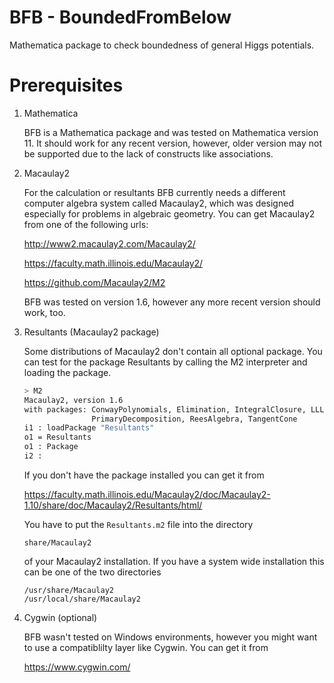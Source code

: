 # BFB - BoundedFromBelow
Mathematica package to check boundedness of general Higgs potentials.


# Prerequisites
1) Mathematica

   BFB is a Mathematica package and was tested on Mathematica version 11. It should work for any recent version, however, older version may not be supported due to the lack of constructs like associations.

2) Macaulay2

   For the calculation or resultants BFB currently needs a different computer algebra system called Macaulay2, which was designed especially for problems in algebraic geometry.
   You can get Macaulay2 from one of the following urls:
   
   http://www2.macaulay2.com/Macaulay2/
   
   https://faculty.math.illinois.edu/Macaulay2/
   
   https://github.com/Macaulay2/M2
   
   BFB was tested on version 1.6, however any more recent version should work, too.

3) Resultants (Macaulay2 package)

   Some distributions of Macaulay2 don't contain all optional package.
   You can test for the package Resultants by calling the M2 interpreter and loading the package.
   ```bash
   > M2
   Macaulay2, version 1.6
   with packages: ConwayPolynomials, Elimination, IntegralClosure, LLLBases,
                  PrimaryDecomposition, ReesAlgebra, TangentCone
   i1 : loadPackage "Resultants"
   o1 = Resultants
   o1 : Package
   i2 :
   ```
   
   If you don't have the package installed you can get it from
   
   https://faculty.math.illinois.edu/Macaulay2/doc/Macaulay2-1.10/share/doc/Macaulay2/Resultants/html/
   
   You have to put the `Resultants.m2` file into the directory
   ```
   share/Macaulay2
   ```
   of your Macaulay2 installation.
   If you have a system wide installation this can be one of the two directories
   ```
   /usr/share/Macaulay2
   /usr/local/share/Macaulay2
   ```
   
4) Cygwin (optional)

   BFB wasn't tested on Windows environments, however you might want to use a compatiblilty layer like Cygwin.
   You can get it from
   
   https://www.cygwin.com/
